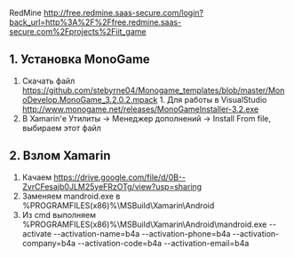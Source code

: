 RedMine http://free.redmine.saas-secure.com/login?back_url=http%3A%2F%2Ffree.redmine.saas-secure.com%2Fprojects%2Fiit_game

## 1. Установка MonoGame

  1. Скачать файл https://github.com/stebyrne04/Monogame_templates/blob/master/MonoDevelop.MonoGame_3.2.0.2.mpack
    1. Для работы в VisualStudio http://www.monogame.net/releases/MonoGameInstaller-3.2.exe
  2. В Xamarin'е Утилиты -> Менеджер дополнений -> Install From file, выбираем этот файл

## 2. Взлом Xamarin

  1. Качаем https://drive.google.com/file/d/0B--ZvrCFesajb0JLM25yeFRzOTg/view?usp=sharing
  2. Заменяем mandroid.exe в %PROGRAMFILES(x86)%\MSBuild\Xamarin\Android
  3. Из cmd выполняем %PROGRAMFILES(x86)%\MSBuild\Xamarin\Android\mandroid.exe --activate --activation-name=b4a --activation-phone=b4a --activation-company=b4a --activation-code=b4a --activation-email=b4a
